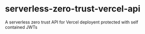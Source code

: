 # serverless-zero-trust-vercel-api
A serverless zero trust API for Vercel deployent protected with self contained JWTs
